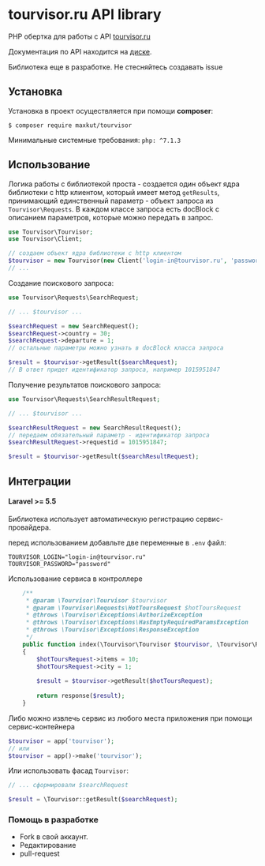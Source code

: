 # tourvisor.ru API library

PHP обертка для работы с API [tourvisor.ru](https://tourvisor.ru "tourvisor.ru")

Документация по API находится на [диске](https://drive.google.com/drive/folders/0B1Lc2hczO1lCZ2VPNlpVcGItZXc "диске"). 

Библиотека еще в разработке. Не стесняйтесь создавать issue

## Установка
Установка в проект осуществляется при помощи **composer**: 

`$ composer require maxkut/tourvisor`

Минимальные системные требования:
`php: ^7.1.3`

## Использование

Логика работы с библиотекой проста - создается один объект ядра библиотеки с http клиентом, который имеет метод `getResults`, принимающий единственный параметр - объект запроса из `Tourvisor\Requests`. В каждом классе запроса есть docBlock с описанием параметров, которые можно передать в запрос.

```php
use Tourvisor\Tourvisor;
use Tourvisor\Client;

// создаем объект ядра библиотеки с http клиентом
$tourvisor = new Tourvisor(new Client('login-in@tourvisor.ru', 'password'));
// ...
```

Создание поискового запроса:
```php
use Tourvisor\Requests\SearchRequest;

// ... $tourvisor ...

$searchRequest = new SearchRequest();
$searchRequest->country = 30;
$searchRequest->departure = 1;
// остальные параметры можно узнать в docBlock класса запроса

$result = $tourvisor->getResult($searchRequest); 
// В ответ придет идентификатор запроса, например 1015951847
```

Получение результатов поискового запроса:
```php
use Tourvisor\Requests\SearchResultRequest;

// ... $tourvisor ...

$searchResultRequest = new SearchResultRequest();
// передаем обязательный параметр - идентификатор запроса
$searchResultRequest->requestid = 1015951847;

$result = $tourvisor->getResult($searchResultRequest);
```

## Интеграции
#### Laravel >= 5.5
Библиотека использует автоматическую регистрацию сервис-провайдера.

перед использованием добавльте две переменные в `.env` файл:
```
TOURVISOR_LOGIN="login-in@tourvisor.ru"
TOURVISOR_PASSWORD="password"
```

Использование сервиса в контроллере
```php
    /**
     * @param \Tourvisor\Tourvisor $tourvisor
     * @param \Tourvisor\Requests\HotToursRequest $hotToursRequest
     * @throws \Tourvisor\Exceptions\AuthorizeException
     * @throws \Tourvisor\Exceptions\HasEmptyRequiredParamsException
     * @throws \Tourvisor\Exceptions\ResponseException
     */
    public function index(\Tourvisor\Tourvisor $tourvisor, \Tourvisor\Requests\HotToursRequest $hotToursRequest)
    {
        $hotToursRequest->items = 10;
        $hotToursRequest->city = 1;
        
        $result = $tourvisor->getResult($hotToursRequest);
        
        return response($result);
    }
```
Либо можно извлечь сервис из любого места приложения при помощи сервис-контейнера
```php
$tourvisor = app('tourvisor');
// или
$tourvisor = app()->make('tourvisor');
```
Или использовать фасад `Tourvisor`:
```php
// ... сформировали $searchRequest

$result = \Tourvisor::getResult($searchRequest);
```

### Помощь в разработке
- Fork в свой аккаунт.
- Редактирование
- pull-request